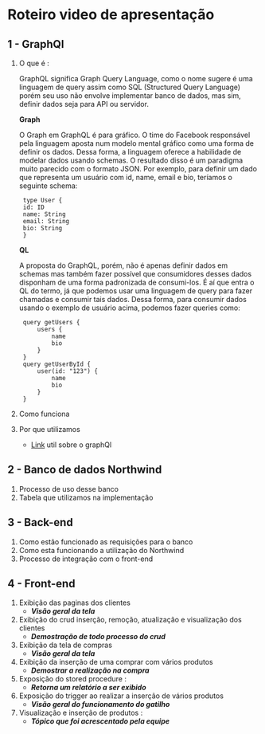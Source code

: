 # Roteiro video de apresentação

## 1 - GraphQl

1. O que é :

    GraphQL significa Graph Query Language, como o nome sugere é uma linguagem de query assim como SQL (Structured Query Language) porém seu uso não envolve implementar banco de dados, mas sim, definir dados seja para API ou servidor.

    **Graph**

    O Graph em GraphQL é para gráfico. O time do Facebook responsável pela linguagem aposta num modelo mental gráfico como uma forma de definir os dados. Dessa forma, a linguagem oferece a habilidade de modelar dados usando schemas. O resultado disso é um paradigma muito parecido com o formato JSON. Por exemplo, para definir um dado que representa um usuário com id, name, email e bio, teríamos o seguinte schema:

        type User {
        id: ID
        name: String
        email: String
        bio: String
        }

    **QL**

    A proposta do GraphQL, porém, não é apenas definir dados em schemas mas também fazer possível que consumidores desses dados disponham de uma forma padronizada de consumi-los. É aí que entra o QL do termo, já que podemos usar uma linguagem de query para fazer chamadas e consumir tais dados. Dessa forma, para consumir dados usando o exemplo de usuário acima, podemos fazer queries como:

        query getUsers {
            users {
                name
                bio
            }
        }
        query getUserById {
            user(id: "123") {
                name
                bio
            }
        }

2. Como funciona
3. Por que utilizamos
    - [Link](https://blog.codecasts.com.br/entendendo-o-que-%C3%A9-graphql-atrav%C3%A9s-de-exemplos-c2fa35e8bf63) util sobre o  graphQl

## 2 - Banco de dados Northwind

1. Processo de uso desse banco
2. Tabela que utilizamos na implementação

## 3 - Back-end

1. Como estão funcionado as requisições para o banco
2. Como esta funcionando a utilização do  Northwind
3. Processo de integração com o front-end

## 4 - Front-end

1. Exibição das paginas dos clientes
    - ***Visão geral da tela***
2. Exibição do crud inserção, remoção, atualização e visualização dos clientes
    - ***Demostração de todo processo do crud***
3. Exibição da tela de compras
    - ***Visão geral da tela***
4. Exibição da inserção de uma comprar com vários produtos
    - ***Demostrar a realização na compra***
5. Exposição do  stored procedure :
    - ***Retorna um relatório a ser exibido***
6. Exposição do trigger ao realizar a inserção de vários produtos
    - ***Visão geral do funcionamento do gatilho***
7. Visualização e inserção de produtos :
    - ***Tópico que foi acrescentado pela equipe***

